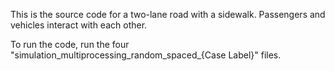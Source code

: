 This is the source code for a two-lane road with a sidewalk. Passengers and vehicles interact with each other.

To run the code, run the four "simulation_multiprocessing_random_spaced_{Case Label}" files.


